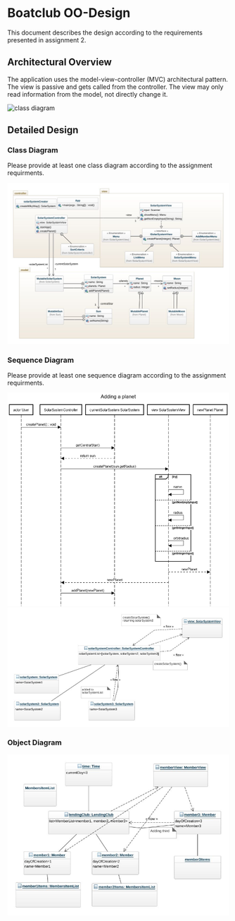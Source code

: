 # Boatclub OO-Design
This document describes the design according to the requirements presented in assignment 2.

## Architectural Overview
The application uses the model-view-controller (MVC) architectural pattern. The view is passive and gets called from the controller. The view may only read information from the model, not directly change it.

![class diagram](img/package_diagram.jpg)

## Detailed Design
### Class Diagram
Please provide at least one class diagram according to the assignment requirments.

![my class diagram](img/class-diagram-solarsystem.jpeg)

### Sequence Diagram
Please provide at least one sequence diagram according to the assignment requirments.

![sequence diagram create member](img/sequence-solarsystem.png)
![sequence diagram create item](img/object-diagram-solarsystem.jpeg)

### Object Diagram

![object diagram](img/object-lending-club.jpeg)